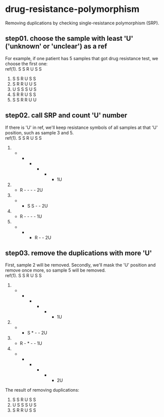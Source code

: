 # drug-resistance-polymorphism
Removing duplications by checking single-resistance polymorphism (SRP).


## step01. choose the sample with least 'U' ('unknown' or 'unclear') as a ref
For example, if one patient has 5 samples that got drug resistance test, we choose the first one:  
ref(1). S S R U S S  
1. S S R U S S  
2. S R R U U S  
3. U S S S U S  
4. S R R U S S  
5. S S R R U U   

## step02. call SRP and count 'U' number
If there is 'U' in ref, we'll keep resistance symbols of all samples at that 'U' position, such as sample 3 and 5.  
ref(1). S S R U S S  
1. - - - - - -  1U  
2. - R - - - -  2U  
3. - - S S - -  2U  
4. - R - - - -  1U  
5. - - - R - -  2U  

## step03. remove the duplications with more 'U'
First, sample 2 will be removed. Secondly, we'll mask the 'U' position and remove once more, so sample 5 will be removed.  
ref(1). S S R U S S  
1. - - - * - -  1U  
3. - - S * - -  2U  
4. - R - * - -  1U  
5. - - - * - -  2U  

The result of removing duplications:  
1. S S R U S S  
3. U S S S U S  
4. S R R U S S  
